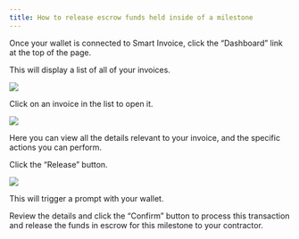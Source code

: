 ```yaml
---
title: How to release escrow funds held inside of a milestone
---
```


Once your wallet is connected to Smart Invoice, click the “Dashboard” link at the top of the page.

This will display a list of all of your invoices.

<img src="/screenshots/manage-invoices.png" />

Click on an invoice in the list to open it.

<img src="/screenshots/smart-invoice-client-view-of-invoice.png" />

Here you can view all the details relevant to your invoice, and the specific actions you can perform. 

Click the “Release” button.

<img src="/screenshots/client-releases-funds-1.png" />

This will trigger a prompt with your wallet.

Review the details and click the “Confirm” button to process this transaction and release the funds in escrow for this milestone to your contractor.
